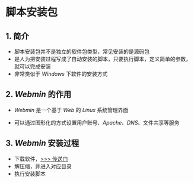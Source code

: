 # 脚本安装包

## 1. 简介

- 脚本安装包并不是独立的软件包类型，常见安装的是源码包
- 是人为把安装过程写成了自动安装的脚本，只要执行脚本，定义简单的参数，就可以完成安装
- 非常类似于 *Windows* 下软件的安装方式

## 2. *Webmin* 的作用

- *Webmin* 是一个基于 *Web* 的 *Linux* 系统管理界面

- 可以通过图形化的方式设置用户账号、*Apache*、*DNS*、文件共享等服务


## 3. *Webmin* 安装过程

- 下载软件，<a href="http://sourceforge.net/projects/webadmin/files/webmin/" target="_blank">>>> 传送门</a>
- 解压缩，并进入对应目录
- 执行安装脚本